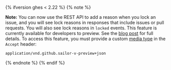 {% ifversion ghes < 2.22 %}
{% note %}

**Note:** You can now use the REST API to add a reason when you lock an issue, and you will see lock reasons in responses that include issues or pull requests. You will also see lock reasons in `locked` events. This feature is currently available for developers to preview. See the [blog post](https://developer.github.com/changes/2018-01-10-lock-reason-api-preview) for full details. To access this feature, you must provide a custom [media type](/rest/overview/media-types) in the `Accept` header:

```
application/vnd.github.sailor-v-preview+json
```

{% endnote %}
{% endif %}

